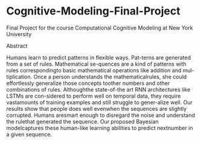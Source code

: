 # Cognitive-Modeling-Final-Project
Final Project for the course Computational Cognitive Modeling at New York University 

Abstract


Humans learn to predict patterns in flexible ways.  Pat-terns are generated from a set of rules.  Mathematical se-quences  are  a  kind  of  patterns  with  rules  correspondingto  basic  mathematical  operations  like  addition  and  mul-tiplication.   Once a person understands the mathematicalrules,  she  could  effortlessly  generalize  those  concepts  toother numbers and other combinations of rules.  Althoughthe state-of-the art RNN architectures like LSTMs are con-sidered to perform well on temporal data, they require vastamounts  of  training  examples  and  still  struggle  to  gener-alize  well.   Our  results  show  that  people  does  well  evenwhen  the  sequences  are  slightly  corrupted.   Humans  aresmart enough to disregard the noise and understand the rulethat generated the sequence. Our proposed Bayesian modelcaptures these human-like learning abilities to predict nextnumber in a given sequence.